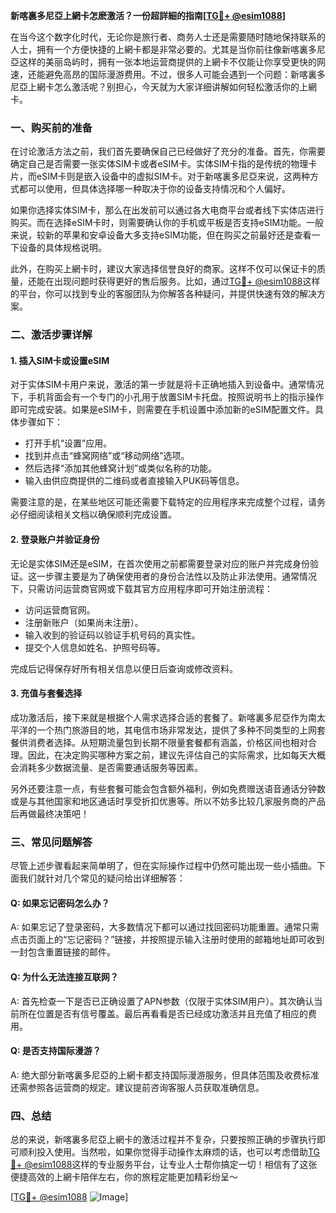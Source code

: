 **新喀裏多尼亞上網卡怎麽激活？一份超詳細的指南[[TG💪+ @esim1088](https://t.me/s/esim1088)]**

在当今这个数字化时代，无论你是旅行者、商务人士还是需要随时随地保持联系的人士，拥有一个方便快捷的上網卡都是非常必要的。尤其是当你前往像新喀裏多尼亞这样的美丽岛屿时，拥有一张本地运营商提供的上網卡不仅能让你享受更快的网速，还能避免高昂的国际漫游费用。不过，很多人可能会遇到一个问题：新喀裏多尼亞上網卡怎么激活呢？别担心，今天就为大家详细讲解如何轻松激活你的上網卡。

### 一、购买前的准备

在讨论激活方法之前，我们首先要确保自己已经做好了充分的准备。首先，你需要确定自己是否需要一张实体SIM卡或者eSIM卡。实体SIM卡指的是传统的物理卡片，而eSIM卡则是嵌入设备中的虚拟SIM卡。对于新喀裏多尼亞来说，这两种方式都可以使用，但具体选择哪一种取决于你的设备支持情况和个人偏好。

如果你选择实体SIM卡，那么在出发前可以通过各大电商平台或者线下实体店进行购买。而在选择eSIM卡时，则需要确认你的手机或平板是否支持eSIM功能。一般来说，较新的苹果和安卓设备大多支持eSIM功能，但在购买之前最好还是查看一下设备的具体规格说明。

此外，在购买上網卡时，建议大家选择信誉良好的商家。这样不仅可以保证卡的质量，还能在出现问题时获得更好的售后服务。比如，通过[TG💪+ @esim1088](https://t.me/s/esim1088)这样的平台，你可以找到专业的客服团队为你解答各种疑问，并提供快速有效的解决方案。

### 二、激活步骤详解

#### 1. 插入SIM卡或设置eSIM

对于实体SIM卡用户来说，激活的第一步就是将卡正确地插入到设备中。通常情况下，手机背面会有一个专门的小孔用于放置SIM卡托盘。按照说明书上的指示操作即可完成安装。如果是eSIM卡，则需要在手机设置中添加新的eSIM配置文件。具体步骤如下：

- 打开手机“设置”应用。
- 找到并点击“蜂窝网络”或“移动网络”选项。
- 然后选择“添加其他蜂窝计划”或类似名称的功能。
- 输入由供应商提供的二维码或者直接输入PUK码等信息。

需要注意的是，在某些地区可能还需要下载特定的应用程序来完成整个过程，请务必仔细阅读相关文档以确保顺利完成设置。

#### 2. 登录账户并验证身份

无论是实体SIM还是eSIM，在首次使用之前都需要登录对应的账户并完成身份验证。这一步骤主要是为了确保使用者的身份合法性以及防止非法使用。通常情况下，只需访问运营商官网或下载其官方应用程序即可开始注册流程：

- 访问运营商官网。
- 注册新账户（如果尚未注册）。
- 输入收到的验证码以验证手机号码的真实性。
- 提交个人信息如姓名、护照号码等。

完成后记得保存好所有相关信息以便日后查询或修改资料。

#### 3. 充值与套餐选择

成功激活后，接下来就是根据个人需求选择合适的套餐了。新喀裏多尼亞作为南太平洋的一个热门旅游目的地，其电信市场非常发达，提供了多种不同类型的上网套餐供消费者选择。从短期流量包到长期不限量套餐都有涵盖，价格区间也相对合理。因此，在决定购买哪种方案之前，建议先评估自己的实际需求，比如每天大概会消耗多少数据流量、是否需要通话服务等因素。

另外还要注意一点，有些套餐可能会包含额外福利，例如免费赠送语音通话分钟数或是与其他国家和地区通话时享受折扣优惠等。所以不妨多比较几家服务商的产品后再做最终决策吧！

### 三、常见问题解答

尽管上述步骤看起来简单明了，但在实际操作过程中仍然可能出现一些小插曲。下面我们就针对几个常见的疑问给出详细解答：

#### Q: 如果忘记密码怎么办？
A: 如果忘记了登录密码，大多数情况下都可以通过找回密码功能重置。通常只需点击页面上的“忘记密码？”链接，并按照提示输入注册时使用的邮箱地址即可收到一封包含重置链接的邮件。

#### Q: 为什么无法连接互联网？
A: 首先检查一下是否已正确设置了APN参数（仅限于实体SIM用户）。其次确认当前所在位置是否有信号覆盖。最后再看看是否已经成功激活并且充值了相应的费用。

#### Q: 是否支持国际漫游？
A: 绝大部分新喀裏多尼亞的上網卡都支持国际漫游服务，但具体范围及收费标准还需参照各运营商的规定。建议提前咨询客服人员获取准确信息。

### 四、总结

总的来说，新喀裏多尼亞上網卡的激活过程并不复杂，只要按照正确的步骤执行即可顺利投入使用。当然啦，如果你觉得手动操作太麻烦的话，也可以考虑借助[TG💪+ @esim1088](https://t.me/s/esim1088)这样的专业服务平台，让专业人士帮你搞定一切！相信有了这张便捷高效的上網卡陪伴左右，你的旅程定能更加精彩纷呈～

[[TG💪+ @esim1088](https://t.me/s/esim1088) ![Image](https://i.postimg.cc/4NQfJmqS/Snipaste-2025-05-13-00-14-12.png)]